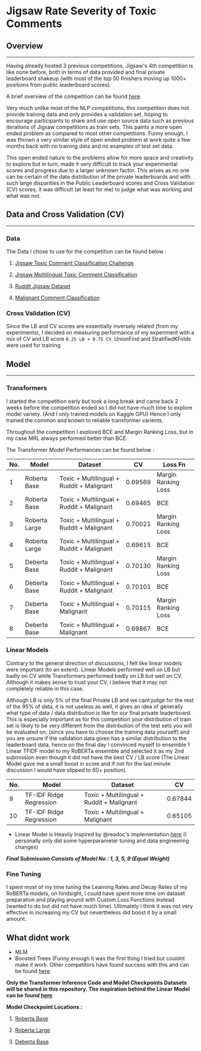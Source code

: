 # Jigsaw Rate Severity of Toxic Comments

## Overview

<hr/>

Having already hosted 3 previous competitions, Jigsaw's 4th competition is like none before, both in terms of data provided and final private leaderboard shakeup (with most of the top 50 finishers moving up 1000+ positions from public leaderboard scores).

A brief overview of the competition can be found [here](https://www.kaggle.com/c/jigsaw-toxic-severity-rating/overview).

Very much unlike most of the NLP competitions, this competition does not provide training data and only provides a validation set, hoping to encourage participants to share and use open source data such as previous iterations of Jigsaw competitions as train sets. This paints a more open ended problem as compared to most other competitions. Funny enough, I was thrown a very similar style of open ended problem at work quite a few months back with no training data and no examples of test set data.

This open ended nature to the problems allow for more space and creativity to explore but in turn, made it very difficult to track your experimental scores and progress due to a larger unknown factor. This arises as no one can be certain of the data distribution of the private leaderboards and with such large disparities in the Public Leaderboard scores and Cross Validation (CV) scores, it was difficult (at least for me) to judge what was working and what was not.


## Data and Cross Validation (CV)

<hr/>

### **Data**

The Data I chose to use for the competition can be found below :

   1. [Jigsaw Toxic Comment Classification Challenge](https://www.kaggle.com/rajkumarl/ruddit-jigsaw-dataset)

   2. [Jigsaw Multilingual Toxic Comment Classification](https://www.kaggle.com/rajkumarl/ruddit-jigsaw-dataset)
   
   3. [Ruddit Jigsaw Dataset](https://www.kaggle.com/rajkumarl/ruddit-jigsaw-dataset)
   
   4. [Malignant Comment Classification](https://www.kaggle.com/surekharamireddy/malignant-comment-classification)

### **Cross Validation (CV)**

Since the LB and CV scores are essentially inversely related (from my experiments), I decided on measuring performance of my experiment with a mix of CV and LB score `0.25 LB + 0.75 CV`. UnionFind and StratifiedKFolds were used for training

## Model  

<hr/>

### **Transformers**

I started the competition early but took a long break and came back 2 weeks before the competition ended so I did not have much time to explore model variety. (And I only trained models on Kaggle GPU) Hence I only trained the common and known to reliable transformer varients. 

Throughout the competition I explored BCE and Margin Ranking Loss, but in my case MRL always performed better than BCE.

The Transformer Model Performances can be found below :

| No. | Model | Dataset | CV | Loss Fn |
|---|---|---|---|---|
| 1 | Roberta Base | Toxic + Multilingual + Ruddit + Malignant | 0.69569 | Margin Ranking Loss |
| 2 | Roberta Base | Toxic + Multilingual + Ruddit + Malignant | 0.69465 | BCE |
| 3 | Roberta Large | Toxic + Multilingual + Ruddit + Malignant | 0.70021 | Margin Ranking Loss |
| 4 | Roberta Large | Toxic + Multilingual + Ruddit + Malignant | 0.69615 | BCE |
| 5 | Deberta Base | Toxic + Multilingual + Ruddit + Malignant | 0.70130 | Margin Ranking Loss |
| 6 | Deberta Base | Toxic + Multilingual + Ruddit + Malignant | 0.70101 | BCE |
| 7 | Deberta Base | Toxic + Multilingual + Malignant | 0.70115 | Margin Ranking Loss |
| 8 | Deberta Base | Toxic + Multilingual + Malignant | 0.69867 | BCE |

### **Linear Models**

Contrary to the general direction of discussions, I felt like linear models were important (to an extent). Linear Models performed well on LB but badly on CV while Transformers performed badly on LB but well on CV. Although it makes sense to trust your CV, I believe that it may not completely reliable in this case.

Although LB is only 5% of the final Private LB and we cant judge for the rest of the 95% of data, it is not useless as well, it gives an idea of generally what type of data / data distribution is like for our final private leaderboard. This is especially important as for this competition your distribution of train set is likely to be very different from the distribution of the test sets you will be evaluated on, (since you have to choose the training data yourself) and you are unsure if the validation data given has a similar distribution to the leaderboard data, hence on the final day I convinced myself to ensemble 1 Linear TFIDF model to my RoBERTa ensemble and selected it as my 2nd submission even though it did not have the best CV / LB score (The Linear Model gave me a small boost in score and if not for the last minute discussion I would have slipped to 60+ position).


| No. | Model | Dataset | CV |
|---|---|---|---|
| 9 | TF-IDF Ridge Regression | Toxic + Multilingual + Ruddit + Malignant | 0.67844
| 10 | TF-IDF Ridge Regression | Toxic + Multilingual + Malignant | 0.65105

* Linear Model is Heavily Inspired by @readoc's implementation [here](https://www.kaggle.com/readoc/toxic-linear-model-pseudo-labelling-lb-0-864) (I personally only did some hyperparameter tuning and data engineering changes)

***Final Submission Consists of Model No : 1, 3, 5, 9 (Equal Weight)***

### **Fine Tuning**

I spent most of my time tuning the Learning Rates and Decay Rates of my RoBERTa models, on hindsight, I could have spent more time om dataset preparation and playing around with Custom Loss Functions instead (wanted to do but did not have much time). Ultimately I think it was not very effective in increasing my CV but nevertheless did boost it by a small amount.


## What didnt work 

- MLM
- Boosted Trees (Funny enough it was the first thing I tried but couldnt make it work. Other competitors have found success with this and can be found [here](https://www.kaggle.com/c/jigsaw-toxic-severity-rating/discussion/306074).

**Only the Transformer Inference Code and Model Checkpoints Datasets will be shared in this repository. The inspiration behind the Linear Model can be found [here](https://www.kaggle.com/readoc/toxic-linear-model-pseudo-labelling-lb-0-864)**

**Model Checkpoint Locations :**

1. [Roberta Base](https://www.kaggle.com/toxicmaze/jigsaw-toxicrudditmultilingual-roberta-ckpt)

2. [Roberta Large](https://www.kaggle.com/toxicmaze/robertal-lr-1e5-1e6)

3. [Deberta Base](https://www.kaggle.com/toxicmaze/jigsaw-deberta-base)






